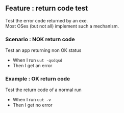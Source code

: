 ## Feature : return code test

Test the error code returned by an exe.  
Most OSes (but not all) implement such a mechanism.

### Scenario : NOK return code

Test an app returning non OK status  
  - When I run `uut -qsdqsd`
  - Then I get an error

### Example : OK return code

Test the return code of a normal run

  - When I run `uut -v`
  - Then I get no error
